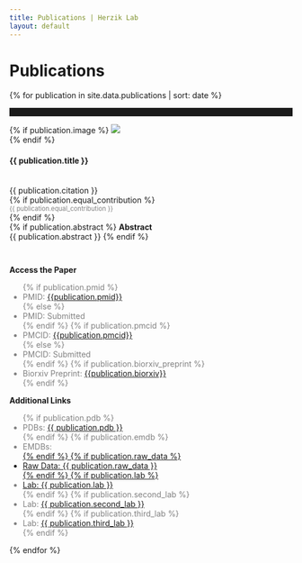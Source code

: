 ```yaml
---
title: Publications | Herzik Lab
layout: default
---
```

<div class="container">
  <div class="row">
    <div class="col-md-2">
    </div>
    <div class="col-md-8">
      <h1 class="page-title">Publications</h1>
    </div>
    <div class="col-md-2">
    </div>
  </div>
</div>


{% for publication in site.data.publications | sort: date %}

<hr style="padding-top: 1em;">
<div class="container publication">
  <div class="row">
    <div class="col-md-2">
    </div>
    <div class="col-md-8">
      {% if publication.image %}
        <img src="{{ publication.image }}" class="img-responsive"><br>
      {% endif %}
      <h4><strong>{{ publication.title }}</strong></h4><br>
      <div class="citation-spacing">{{ publication.citation }}<br>
      {% if publication.equal_contribution %}
        <div style="font-size: .8em; color: gray;">{{ publication.equal_contribution }}</div>
      {% endif %} </div>
      {% if publication.abstract %}
        <strong>Abstract</strong><br>
        {{ publication.abstract }}
      {% endif %}
    </div>
    <div class="col-md-2">
    </div>
  </div>
  <div class="row" style="padding-top: 2em;">
    <div class="col-md-2">
    </div>
    <div class="col-md-4">
      <p><strong>Access the Paper</strong></p>
        <ul style="color: gray;">
          {% if publication.pmid %}
          <li>PMID: <a href="http://www.ncbi.nlm.nih.gov/pubmed/{{publication.pmid}}" alt = "pubmed link: {{publication.pmid}}"> {{publication.pmid}}</a></li>
          {% else %}
          <li>PMID: Submitted</li>
          {% endif %} 
          {% if publication.pmcid %}
          <li>PMCID: <a href="http://www.ncbi.nlm.nih.gov/pmc/articles/{{publication.pmcid}}" alt = "pubmed central link: {{publication.pmcid}}"> {{publication.pmcid}}</a></li>  
          {% else %}
          <li>PMCID: Submitted</li>
          {% endif %}
          {% if publication.biorxiv_preprint %}
          <li>Biorxiv Preprint: <a href="http://dx.doi.org/10.1101/{{publication.biorxiv}}" alt = "biorxiv preprint link: {{publication.biorxiv}}"> {{publication.biorxiv}}</a></li>
          {% endif %}
        </ul>
    </div>
    <div class="col-md-4">
      <p><strong>Additional Links</strong></p>
        <ul style="color: gray">
          {% if publication.pdb %}
          <li>PDBs: <a href="http://www.rcsb.org/pdb/explore/explore.do?structureId={{ publication.pdb }}">{{ publication.pdb }}</a> </li>
          {% endif %}
          {% if publication.emdb %}
          <li>EMDBs: <a href="http://www.ebi.ac.uk/pdbe/entry/emdb/EMD-{{ publication.emdb }}"{{ publication.emdb }}</a> </li>
          {% endif %}
            {% if publication.raw_data %}
          <li>    Raw Data: {{ publication.raw_data }}</li>
            {% endif %}     
            {% if publication.lab %}
          <li>Lab: <a href="{{ publication.lab_link }}">{{ publication.lab }}</a></li>
            {% endif %}
            {% if publication.second_lab %}
              <li>Lab: <a href="{{ publication.second_lab_link }}">{{ publication.second_lab }}</a></li>
            {% endif %}
            {% if publication.third_lab %}
              <li>Lab: <a href="{{ publication.third_lab_link }}">{{ publication.third_lab }}</a></li>
            {% endif %}
        </ul>
    </div>
    <div class="col-md-2">
    </div>
  </div>
</div>
{% endfor %}
